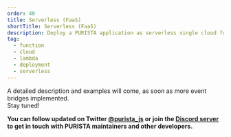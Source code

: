 ```yaml
---
order: 40
title: Serverless (FaaS)
shortTitle: Serverless (FaaS)
description: Deploy a PURISTA application as serverless single cloud functions and lambda.
tag:
  - function
  - cloud
  - lambda
  - deployment
  - serverless
---
```


A detailed description and examples will come, as soon as more event bridges implemented.  
Stay tuned!

__You can follow updated on Twitter [@purista_js](https://twitter.com/purista_js) or join the [Discord server](https://discord.gg/9feaUm3H2v) to get in touch with PURISTA maintainers and other developers.__
